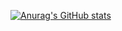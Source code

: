 [![Anurag's GitHub stats](https://github-readme-stats.vercel.app/api?username=gummy789j&show_icons=true&theme=radical)](https://github.com/anuraghazra/github-readme-stats)

<!--
**gummy789j/gummy789j** is a ✨ _special_ ✨ repository because its `README.md` (this file) appears on your GitHub profile.

Here are some ideas to get you started:

- 🔭 I’m currently working on ...
- 🌱 I’m currently learning ...
- 👯 I’m looking to collaborate on ...
- 🤔 I’m looking for help with ...
- 💬 Ask me about ...
- 📫 How to reach me: ...
- 😄 Pronouns: ...
- ⚡ Fun fact: ...
-->
